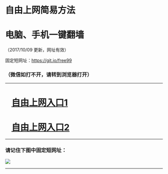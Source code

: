 ﻿# 自由上网简易方法

# 电脑、手机一键翻墙

（2017/10/09 更新，网址有效）

固定短网址：https://git.io/free99

### （微信如打不开，请转到浏览器打开）


***





# &nbsp;&nbsp; <a href="http://ft623222777.fwq-tz-1001.info/fwqtz01.html?t=100900124691 " target="_blank">自由上网入口1</a>
# &nbsp;&nbsp; <a href="http://ft979310091.fwq-tz-1002.info/fwqtz02.html?t=10090016525 " target="_blank">自由上网入口2</a>
***

### 请记住下图中固定短网址：

<img src="https://s3-us-west-2.amazonaws.com/fwq-1001/yjfq-20170905okok.png" /> 


***

